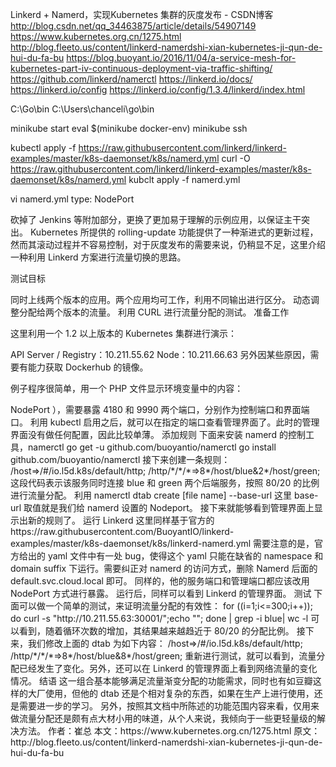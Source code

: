 

Linkerd + Namerd，实现Kubernetes 集群的灰度发布 - CSDN博客 
http://blog.csdn.net/qq_34463875/article/details/54907149
https://www.kubernetes.org.cn/1275.html
http://blog.fleeto.us/content/linkerd-namerdshi-xian-kubernetes-ji-qun-de-hui-du-fa-bu
https://blog.buoyant.io/2016/11/04/a-service-mesh-for-kubernetes-part-iv-continuous-deployment-via-traffic-shifting/
https://github.com/linkerd/namerctl
https://linkerd.io/docs/
https://linkerd.io/config
https://linkerd.io/config/1.3.4/linkerd/index.html


C:\Go\bin
C:\Users\chanceli\go\bin

minikube start
eval $(minikube docker-env)
minikube ssh

kubectl apply -f https://raw.githubusercontent.com/linkerd/linkerd-examples/master/k8s-daemonset/k8s/namerd.yml
curl -O https://raw.githubusercontent.com/linkerd/linkerd-examples/master/k8s-daemonset/k8s/namerd.yml
kubclt apply -f namerd.yml

vi namerd.yml
type: NodePort


砍掉了 Jenkins 等附加部分，更换了更加易于理解的示例应用，以保证主干突出。
Kubernetes 所提供的 rolling-update 功能提供了一种渐进式的更新过程，然而其滚动过程并不容易控制，对于灰度发布的需要来说，仍稍显不足，这里介绍一种利用 Linkerd 方案进行流量切换的思路。

测试目标

同时上线两个版本的应用。两个应用均可工作，利用不同输出进行区分。
动态调整分配给两个版本的流量。
利用 CURL 进行流量分配的测试。
准备工作

这里利用一个 1.2 以上版本的 Kubernetes 集群进行演示：

API Server / Registry：10.211.55.62
Node：10.211.66.63
另外因某些原因，需要有能力获取 Dockerhub 的镜像。

例子程序很简单，用一个 PHP 文件显示环境变量中的内容：

<?php
    echo getenv("VAR_LABEL");
Docker file 继承自 dustise/lamp:latest，文件内容如下：

FROM dustise/lamp
COPY index.php /web/codebase
利用 Docker build 创建镜像，这里命名为 lamp:gray，备用。

创建工作负载

做一个简单的 yaml 文件来加载蓝绿两组应用，名字、环境变量和端口三个位置需要更改：

---
kind: ReplicationController
apiVersion: v1
metadata:
  name: green
# 此处省略若干
        env:
        - name: VAR_LABEL
          value: 'green'
---
kind: Service
apiVersion: v1

# 此处省略若干 

  type: NodePort
  ports:
  - protocol: TCP
    nodePort: 32001
    port: 80
    targetPort: 80
    name: http
  selector:
    name: green
利用 kubectl create -f green.yaml （ 以及 blue.yaml ）之后，可以利用 curl 或者浏览器检查运行情况，如果正常，两个端口的访问应该分别会返回 green 和 blue 。

另外这里的端口命名很重要，这一名称会被后面的规则引用到。

注意，这里 NodePort 并非必须，仅为测试方便。
运行 Namerd

此处 yaml 主要来自于官网 https://raw.githubusercontent.com/BuoyantIO/linkerd-examples/master/k8s-daemonset/k8s/namerd.yml 为适应本地环境，将原有 Loadbalancer 类型的服务改为 NodePort
略微做一下讲解。

整个 yaml 由四部分组成：

ThirdPartyResource

这部分被用于做 Namerd 的存储后端。

Configmap

作为 Namerd 的配置，其中定义了这样几个内容（详情可参见 https://linkerd.io/config/0.8.5/namerd/index.html#introduction）：

管理端口 9990
storage：存储定义，通过 8001 端口同 Kube Api Server 通信，完成在 ThrdPartyResource 中的访问（8001 端口由 kubectl proxy 指令开通）
namer：定义服务发现能力由 Kubernetes 提供。
interface 部分则是定义了两种支持协议。其中 HTTP Controller 可以接收 namerctl 的控制指令。
RC

这部分不新鲜，除了 namerd 之外，还利用 kubectl proxy 提供通信端口给 namerd，颇有蛇足之嫌。正确的打开方式应该是直接和 Kube API Server 进行通信。

Service

这里注意服务类型的变更（ LoadBalancer -> NodePort ），需要暴露 4180 和 9990 两个端口，分别作为控制端口和界面端口。

利用 kubectl 启用之后，就可以在指定的端口查看管理界面了。此时的管理界面没有做任何配置，因此比较单薄。

添加规则

下面来安装 namerd 的控制工具，namerctl

go get -u github.com/buoyantio/namerctl
go install github.com/buoyantio/namerctl
接下来创建一条规则：

/host=>/#/io.l5d.k8s/default/http;
/http/*/*/*=>8*/host/blue&2*/host/green;
这段代码表示该服务同时连接 blue 和 green 两个后端服务，按照 80/20 的比例进行流量分配。

利用 namerctl dtab create [file name] --base-url 这里 base-url 取值就是我们给 namerd 设置的 Nodeport。

接下来就能够看到管理界面上显示出新的规则了。

运行 Linkerd

这里同样基于官方的 https://raw.githubusercontent.com/BuoyantIO/linkerd-examples/master/k8s-daemonset/k8s/linkerd-namerd.yml
需要注意的是，官方给出的 yaml 文件中有一处 bug，使得这个 yaml 只能在缺省的 namespace 和 domain suffix 下运行。需要纠正对 namerd 的访问方式，删除 Namerd 后面的default.svc.cloud.local 即可。

同样的，他的服务端口和管理端口都应该改用 NodePort 方式进行暴露。

运行后，同样可以看到 Linkerd 的管理界面。

测试

下面可以做一个简单的测试，来证明流量分配的有效性：

for ((i=1;i<=300;i++)); do curl -s "http://10.211.55.63:30001/";echo ""; done | grep -i blue| wc -l
可以看到，随着循环次数的增加，其结果越来越趋近于 80/20 的分配比例。

接下来，我们修改上面的 dtab 为如下内容：

/host=>/#/io.l5d.k8s/default/http;
/http/*/*/*=>8*/host/blue&8*/host/green;
重新进行测试，就可以看到，流量分配已经发生了变化。另外，还可以在 Linkerd 的管理界面上看到网络流量的变化情况。

结语

这一组合基本能够满足流量渐变分配的功能需求，同时也有如豆瓣这样的大厂使用，但他的 dtab 还是个相对复杂的东西，如果在生产上进行使用，还是需要进一步的学习。

另外，按照其文档中所陈述的功能范围内容来看，仅用来做流量分配还是颇有点大材小用的味道，从个人来说，我倾向于一些更轻量级的解决方法。

作者：崔总
本文：https://www.kubernetes.org.cn/1275.html
原文：http://blog.fleeto.us/content/linkerd-namerdshi-xian-kubernetes-ji-qun-de-hui-du-fa-bu